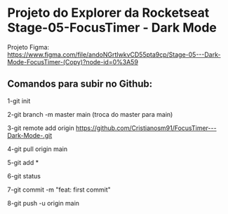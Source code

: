 # Projeto do Explorer da Rocketseat Stage-05-FocusTimer - Dark Mode 

Projeto Figma: https://www.figma.com/file/andoNGrtIwkvCD55pta9cp/Stage-05---Dark-Mode-FocusTimer-(Copy)?node-id=0%3A59

<!-- <img src=""/> -->


## Comandos para subir no Github:

1-git init

2-git branch -m master main (troca do master para main)

3-git remote add origin https://github.com/Cristianosm91/FocusTimer---Dark-Mode-.git

4-git pull origin main

5-git add *

6-git status

7-git commit -m "feat: first commit"

8-git push -u origin main


